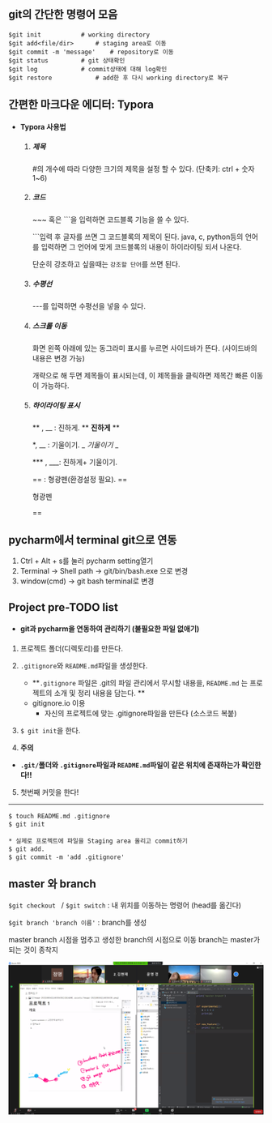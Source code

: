 ## git의 간단한 명령어 모음

```
$git init			# working directory
$git add<file/dir>		# staging area로 이동
$git commit -m 'message'	# repository로 이동
$git status			# git 상태확인
$git log			# commit상태에 대해 log확인
$git restore			# add한 후 다시 working directory로 복구

```

   





## 간편한 마크다운 에디터: Typora

* #### Typora 사용법

  1. ##### 제목

     \#의 개수에 따라 다양한 크기의 제목을 설정 할 수 있다. (단축키: ctrl + 숫자 1~6)

  2. ##### 코드

     \~~~ 혹은 ```을 입력하면 코드블록 기능을 쓸 수 있다.

     \```입력 후 글자를 쓰면 그 코드블록의 제목이 된다. java, c, python등의 언어를 입력하면 그 언어에 맞게 코드블록의 내용이 하이라이팅 되서 나온다.

     단순히 강조하고 싶을때는 `강조할 단어`를 쓰면 된다.

  3. ##### 수평선

     ---를 입력하면 수평선을 넣을 수 있다.

     

  4. ##### 스크롤 이동

     화면 왼쪽 아래에 있는 동그라미 표시를 누르면 사이드바가 뜬다. (사이드바의 내용은 변경 가능)

     개략으로 해 두면 제목들이 표시되는데, 이 제목들을 클릭하면 제목간 빠른 이동이 가능하다.

     

  5. ##### 하이라이팅 표시

     ** , __ : 진하게. ** **진하게** **

     *, __ : 기울이기. _ *기울이기* _

     *** , ___: 진하게+ 기울이기.

     == : 형광펜(환경설정 필요). ==

     형광펜

     ==   





## pycharm에서 terminal git으로 연동

1. Ctrl + Alt + s를 눌러 pycharm setting열기
2. Terminal -> Shell path -> git/bin/bash.exe 으로 변경
3.  window(cmd) -> git bash terminal로 변경     



## Project pre-TODO list

- #### git과 pycharm을 연동하여 관리하기 (불필요한 파일 없애기)

1. 프로젝트 폴더(디렉토리)를 만든다.

2. `.gitignore`와 `README.md`파일을 생성한다.
   * **`.gitignore` 파일은 .git의 파일 관리에서 무시할 내용을, `README.md` 는  프로젝트의 소개 및 정리 내용을 담는다. **   
   * gitignore.io 이용
     - 자신의 프로젝트에 맞는 .gitignore파일을 만든다 (소스코드 복붙)

3. `$ git init`을 한다.


4. **주의**

* **`.git/`폴더와 `.gitignore`파일과 `README.md`파일이 같은 위치에 존재하는가 확인한다!!**

5. 첫번째 커밋을 한다!

---

```
$ touch README.md .gitignore  
$ git init

* 실제로 프로젝트에 파일을 Staging area 올리고 commit하기
$ git add. 
$ git commit -m 'add .gitignore'
```



## master 와 branch

`$git checkout `  /  `$git switch` : 내 위치를 이동하는 명령어 (head를 옮긴다)

`$git branch 'branch 이름'` : branch를 생성

 master branch 시점을 멈추고 생성한 branch의 시점으로 이동
branch는 master가 되는 것이 종착지



![image-20210604114715788](README.assets/image-20210604114715788.png)

